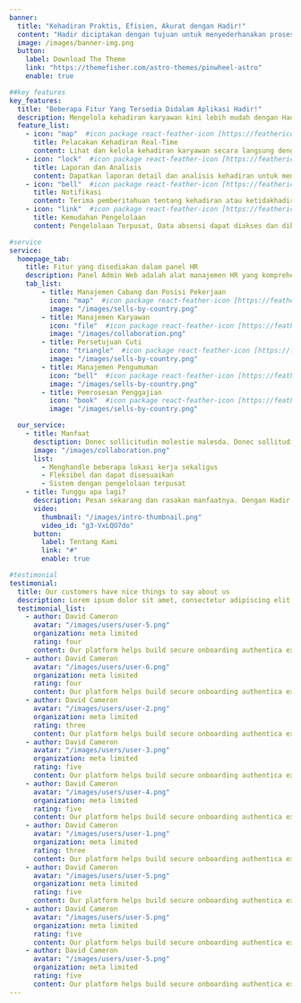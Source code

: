 ```yaml
---
banner:
  title: "Kehadiran Praktis, Efisien, Akurat dengan Hadir!"
  content: "Hadir diciptakan dengan tujuan untuk menyederhanakan proses manajemen kehadiran dan operasi perusahaan lainnya."
  image: /images/banner-img.png
  button:
    label: Download The Theme
    link: "https://themefisher.com/astro-themes/pinwheel-astro"
    enable: true

##key features
key_features:
  title: "Beberapa Fitur Yang Tersedia Didalam Aplikasi Hadir!"
  description: Mengelola kehadiran karyawan kini lebih mudah dengan Hadir. Cukup gunakan smartphone Anda untuk klik hadir dan nikmati proses manajemen yang efisien dan akurat setiap hari.
  feature_list:
    - icon: "map"  #icon package react-feather-icon [https://feathericons.com/]
      title: Pelacakan Kehadiran Real-Time
      content: Lihat dan kelola kehadiran karyawan secara langsung dengan data yang diperbarui setiap saat.
    - icon: "lock"  #icon package react-feather-icon [https://feathericons.com/]
      title: Laporan dan Analisis
      content: Dapatkan laporan detail dan analisis kehadiran untuk memahami tren dan meningkatkan kebijakan perusahaan Anda.
    - icon: "bell"  #icon package react-feather-icon [https://feathericons.com/]
      title: Notifikasi
      content: Terima pemberitahuan tentang kehadiran atau ketidakhadiran karyawan secara otomatis melalui aplikasi.
    - icon: "link"  #icon package react-feather-icon [https://feathericons.com/]
      title: Kemudahan Pengelolaan
      content: Pengelolaan Terpusat, Data absensi dapat diakses dan dikelola secara terpusat dari satu sistem.

#service
service:
  homepage_tab:
    title: Fitur yang disediakan dalam panel HR 
    description: Panel Admin Web adalah alat manajemen HR yang komprehensif, dirancang untuk menyederhanakan tugas administratif terkait absensi, manajemen cuti, pemrosesan penggajian, dan manajemen karyawan.
    tab_list:
        - title: Manajemen Cabang dan Posisi Pekerjaan
          icon: "map"  #icon package react-feather-icon [https://feathericons.com/]
          image: "/images/sells-by-country.png"
        - title: Manajemen Karyawan
          icon: "file"  #icon package react-feather-icon [https://feathericons.com/]
          image: "/images/collaboration.png"
        - title: Persetujuan Cuti
          icon: "triangle"  #icon package react-feather-icon [https://feathericons.com/]
          image: "/images/sells-by-country.png"
        - title: Manajemen Pengumuman
          icon: "bell"  #icon package react-feather-icon [https://feathericons.com/]
          image: "/images/sells-by-country.png"
        - title: Pemrosesan Penggajian
          icon: "book"  #icon package react-feather-icon [https://feathericons.com/]
          image: "/images/sells-by-country.png"

  our_service:
    - title: Manfaat  
      desctiption: Donec sollicitudin molestie malesda. Donec sollitudin molestie malesuada. Mauris pellentesque nec, egestas non nisi. Cras ultricies ligula sed
      image: "/images/collaboration.png"
      list:
        - Menghandle beberapa lokasi kerja sekaligus
        - Fleksibel dan dapat disesuaikan
        - Sistem dengan pengelolaan terpusat
    - title: Tunggu apa lagi?
      description: Pesan sekarang dan rasakan manfaatnya. Dengan Hadir! kelola perushaan anda dengan sistem yang terjamin serta aman digunakan.
      video:
        thumbnail: "/images/intro-thumbnail.png"
        video_id: "g3-VxLQO7do"
      button:
        label: Tentang Kami
        link: "#"
        enable: true

#testimonial
testimonial:
  title: Our customers have nice things to say about us
  description: Lorem ipsum dolor sit amet, consectetur adipiscing elit. Morbi egestas Werat viverra id et aliquet. vulputate egestas sollicitudin.
  testimonial_list:
    - author: David Cameron
      avatar: "/images/users/user-5.png"
      organization: meta limited
      rating: four
      content: Our platform helps build secure onboarding authentica experiences & engage your users. We build .
    - author: David Cameron
      avatar: "/images/users/user-6.png"
      organization: meta limited
      rating: four
      content: Our platform helps build secure onboarding authentica experiences & engage your users. We build .
    - author: David Cameron
      avatar: "/images/users/user-2.png"
      organization: meta limited
      rating: three
      content: Our platform helps build secure onboarding authentica experiences & engage your users. We build .
    - author: David Cameron
      avatar: "/images/users/user-3.png"
      organization: meta limited
      rating: five
      content: Our platform helps build secure onboarding authentica experiences & engage your users. We build .
    - author: David Cameron
      avatar: "/images/users/user-4.png"
      organization: meta limited
      rating: five
      content: Our platform helps build secure onboarding authentica experiences & engage your users. We build .
    - author: David Cameron
      avatar: "/images/users/user-1.png"
      organization: meta limited
      rating: three
      content: Our platform helps build secure onboarding authentica experiences & engage your users. We build .
    - author: David Cameron
      avatar: "/images/users/user-5.png"
      organization: meta limited
      rating: five
      content: Our platform helps build secure onboarding authentica experiences & engage your users. We build .
    - author: David Cameron
      avatar: "/images/users/user-5.png"
      organization: meta limited
      rating: five
      content: Our platform helps build secure onboarding authentica experiences & engage your users. We build .
    - author: David Cameron
      avatar: "/images/users/user-5.png"
      organization: meta limited
      rating: five
      content: Our platform helps build secure onboarding authentica experiences & engage your users. We build .
---
```

